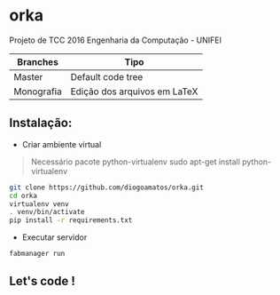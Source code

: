 # orka
Projeto de TCC 2016 Engenharia da Computação - UNIFEI

Branches | Tipo
-------- | --------
Master | Default code tree
Monografia | Edição dos arquivos em LaTeX

## Instalação:

  - Criar ambiente virtual
  
  > Necessário pacote python-virtualenv
  > sudo apt-get install python-virtualenv

  ```bash
  git clone https://github.com/diogoamatos/orka.git
  cd orka  
  virtualenv venv
  . venv/bin/activate
  pip install -r requirements.txt
  ```

  - Executar servidor
  
  ```bash
  fabmanager run
  ```
  
## Let's code !
